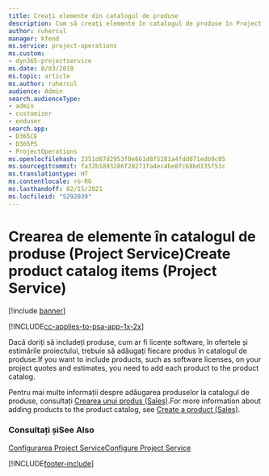 ```yaml
---
title: Creați elemente din catalogul de produse
description: Cum să creați elemente în catalogul de produse în Project Service
author: ruhercul
manager: kfend
ms.service: project-operations
ms.custom:
- dyn365-projectservice
ms.date: 8/03/2018
ms.topic: article
ms.author: ruhercul
audience: Admin
search.audienceType:
- admin
- customizer
- enduser
search.app:
- D365CE
- D365PS
- ProjectOperations
ms.openlocfilehash: 2351d87d2953f0e661d8f5281a4fdd071edb9c05
ms.sourcegitcommit: fa32b1893286f20271fa4ec4be8fc68bd135f53c
ms.translationtype: HT
ms.contentlocale: ro-RO
ms.lasthandoff: 02/15/2021
ms.locfileid: "5292039"
---
```

# <a name="create-product-catalog-items-project-service"></a><span data-ttu-id="15de5-103">Crearea de elemente în catalogul de produse (Project Service)</span><span class="sxs-lookup"><span data-stu-id="15de5-103">Create product catalog items (Project Service)</span></span>

[!include [banner](../includes/psa-now-project-operations.md)]

[!INCLUDE[cc-applies-to-psa-app-1x-2x](../includes/cc-applies-to-psa-app-1x-2x.md)]

<span data-ttu-id="15de5-104">Dacă doriți să includeți produse, cum ar fi licențe software, în ofertele și estimările proiectului, trebuie să adăugați fiecare produs în catalogul de produse.</span><span class="sxs-lookup"><span data-stu-id="15de5-104">If you want to include products, such as software licenses, on your project quotes and estimates, you need to add each product to the product catalog.</span></span>  
  
 <span data-ttu-id="15de5-105">Pentru mai multe informații despre adăugarea produselor la catalogul de produse, consultați [Crearea unui produs (Sales)](https://docs.microsoft.com/dynamics365/sales-enterprise/create-product-sales).</span><span class="sxs-lookup"><span data-stu-id="15de5-105">For more information about adding products to the product catalog, see [Create a product (Sales)](https://docs.microsoft.com/dynamics365/sales-enterprise/create-product-sales).</span></span>  
  
### <a name="see-also"></a><span data-ttu-id="15de5-106">Consultați și</span><span class="sxs-lookup"><span data-stu-id="15de5-106">See Also</span></span>  
 [<span data-ttu-id="15de5-107">Configurarea Project Service</span><span class="sxs-lookup"><span data-stu-id="15de5-107">Configure Project Service</span></span>](../psa/configure.md)


[!INCLUDE[footer-include](../includes/footer-banner.md)]